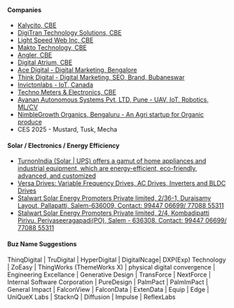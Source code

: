 #### Companies
- [Kalycito, CBE](https://www.kalycito.com/)  
- [DigiTran Technology Solutions, CBE](https://dtserp.in/)  
- [Light Speed Web Inc, CBE]()  
- [Makto Technology, CBE](https://www.maktotechnology.com)  
- [Angler, CBE](https://www.angleritech.com/)  
- [Digital Atrium, CBE](https://www.digitalatrium.in/)  
- [Ace Digital - Digital Marketing, Bengalore](https://www.acedigital.co.in/)  
- [Think Digital - Digital Marketing, SEO, Brand, Bubaneswar](https://www.thinkdigital.co.in/)  
- [Invictonlabs - IoT, Canada](https://invictonlabs.com/)  
- [Techno Meters & Electronics, CBE](https://www.technometers.in/)  
- [Ayanan Autonomous Systems Pvt, LTD, Pune - UAV, IoT, Robotics, ML/CV](http://ayaan.ai)  
- [NimbleGrowth Organics, Bengaluru - An Agri startup for Organic produce](https://nimblegrowth.in/)
- CES 2025 - Mustard, Tusk, Mecha

#### Solar / Electronics / Energy Efficiency
- [TurnonIndia (Solar | UPS) offers a gamut of home appliances and industrial equipment, which are energy-efficient, eco-friendly, advanced, and customized](https://turnonindia.com)  
- [Versa Drives: Variable Frequency Drives, AC Drives, Inverters and BLDC Drives](https://www.versadrives.com/)  
- [Stalwart Solar Energy Promoters Private limited, 2/36-1, Duraisamy Layout, Pallapatti, Salem-636009, Contact: 99447 06699/ 77088 55311](https://www.youtube.com/watch?v=g7UX3IrHNv0&pp=ygUvc3RhbHdhcnQgc29sYXIgZW5lcmd5IHByb21vdGVycyBwcml2YXRlIGxpbWl0ZWQ%3D)
- [Stalwart Solar Energy Promoters Private limited, 2/4, Kombadipatti Pirivu, Periyaseeragapadi(PO), Salem - 636308. Contact: 99447 06699/ 77088 55311 ](https://www.youtube.com/watch?v=e5p238fTDO0&t=1213s&ab_channel=SakalakalaTv)    


#### Buz Name Suggestions
ThinqDigital | TruDigital | HyperDigital | DigitalNcage| DXP(Exp) Technology | ZoEasy | ThingWorks (ThemeWorks X) | physical digital convergence | Engineering Excellance | Generative Design | TransForce | NextForce | Internal Software Corporation | PureDesign | PalmPact | PalmImPact | General Impact | FalconView | FalconData | ExtenData | Equip | Edge | UniQueX Labs | StacknQ | Diffusion | Impulse | ReflexLabs

